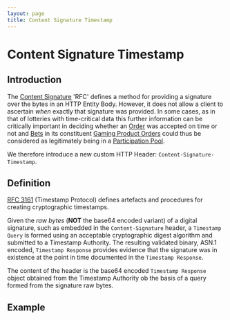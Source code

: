 ```yaml
---
layout: page
title: Content Signature Timestamp
---
```


# Content Signature Timestamp

## Introduction

The [Content Signature](content-signature) 'RFC' defines a method for providing a signature over the bytes in an HTTP Entity Body. However, it does not allow a client to ascertain *when* exactly that signature was provided. In some cases, as in that of lotteries with time-critical data this further information can be critically important in deciding whether an [Order](../concepts/order) was accepted on time or not and [Bets](../concepts/bet) in its constituent [Gaming Product Orders](../concepts/gaming-product-order) could thus be considered as legitimately being in a [Participation Pool](../concepts/participation-pool).

We therefore introduce a new custom HTTP Header: `Content-Signature-Timestamp`.

## Definition

[RFC 3161](https://www.ietf.org/rfc/rfc3161.txt) (Timestamp Protocol) defines artefacts and procedures for creating cryptographic timestamps. 

Given the *raw bytes* (**NOT** the base64 encoded variant) of a digital signature, such as embedded in the `Content-Signature` header, a `Timestamp Query` is formed using an acceptable cryptographic digest algorithm and submitted to a Timestamp Authority. The resulting validated binary, ASN.1 encoded, `Timestamp Response` provides evidence that the signature was in existence at the point in time documented in the `Timestamp Response`.

The content of the header is the base64 encoded `Timestamp Response` object obtained from the Timestamp Authority ob the basis of a query formed from the signature raw bytes.

## Example



